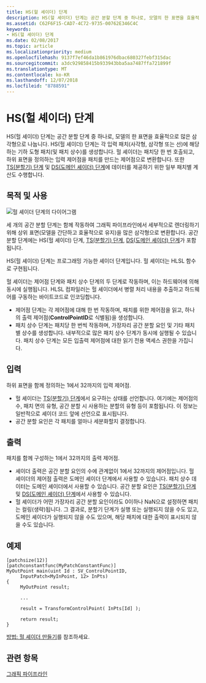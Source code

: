 ```yaml
---
title: HS(헐 셰이더) 단계
description: HS(헐 셰이더) 단계는 공간 분할 단계 중 하나로, 모델의 한 표면을 효율적으로 많은 삼각형으로 나눕니다.
ms.assetid: C62F6F15-CAD7-4C72-9735-00762E346C4C
keywords:
- HS(헐 셰이더) 단계
ms.date: 02/08/2017
ms.topic: article
ms.localizationpriority: medium
ms.openlocfilehash: 9137f7ef46da1b861976dbac680327febf315dac
ms.sourcegitcommit: a3dc929858415b933943bba5aa7487ffa721899f
ms.translationtype: MT
ms.contentlocale: ko-KR
ms.lasthandoff: 12/07/2018
ms.locfileid: "8788591"
---
```

# <a name="hull-shader-hs-stage"></a>HS(헐 셰이더) 단계


HS(헐 셰이더) 단계는 공간 분할 단계 중 하나로, 모델의 한 표면을 효율적으로 많은 삼각형으로 나눕니다. HS(헐 셰이더) 단계는 각 입력 패치(사각형, 삼각형 또는 선)에 해당하는 기하 도형 패치(및 패치 상수)를 생성합니다. 헐 셰이더는 패치당 한 번 호출되고, 하위 표면을 정의하는 입력 제어점을 패치를 만드는 제어점으로 변환합니다. 또한 [TS(분할기) 단계](tessellator-stage--ts-.md) 및 [DS(도메인 셰이더) 단계](domain-shader-stage--ds-.md)에 데이터를 제공하기 위한 일부 패치별 계산도 수행합니다.

## <a name="span-idpurposeandusesspanspan-idpurposeandusesspanspan-idpurposeandusesspanpurpose-and-uses"></a><span id="Purpose_and_uses"></span><span id="purpose_and_uses"></span><span id="PURPOSE_AND_USES"></span>목적 및 사용


![헐 셰이더 단계의 다이어그램](images/d3d11-hull-shader.png)

세 개의 공간 분할 단계는 함께 작동하여 그래픽 파이프라인에서 세부적으로 렌더링하기 위해 상위 표면(모델을 간단하고 효율적으로 유지)을 많은 삼각형으로 변환합니다. 공간 분할 단계에는 HS(헐 셰이더) 단계, [TS(분할기) 단계](tessellator-stage--ts-.md), [DS(도메인 셰이더) 단계](domain-shader-stage--ds-.md)가 포함됩니다.

HS(헐 셰이더) 단계는 프로그래밍 가능한 셰이더 단계입니다. 헐 셰이더는 HLSL 함수로 구현됩니다.

헐 셰이더는 제어점 단계와 패치 상수 단계의 두 단계로 작동하며, 이는 하드웨어에 의해 동시에 실행됩니다. HLSL 컴파일러는 헐 셰이더에서 병렬 처리 내용을 추출하고 하드웨어를 구동하는 바이트코드로 인코딩합니다.

-   제어점 단계는 각 제어점에 대해 한 번 작동하며, 패치를 위한 제어점을 읽고, 하나의 출력 제어점(**ControlPointID**로 식별됨)을 생성합니다.
-   패치 상수 단계는 패치당 한 번씩 작동하며, 가장자리 공간 분할 요인 및 기타 패치별 상수를 생성합니다. 내부적으로 많은 패치 상수 단계가 동시에 실행될 수 있습니다. 패치 상수 단계는 모든 입출력 제어점에 대한 읽기 전용 액세스 권한을 가집니다.

## <a name="span-idinputspanspan-idinputspanspan-idinputspaninput"></a><span id="Input"></span><span id="input"></span><span id="INPUT"></span>입력


하위 표면을 함께 정의하는 1에서 32까지의 입력 제어점.

-   헐 셰이더는 [TS(분할기) 단계](tessellator-stage--ts-.md)에서 요구하는 상태를 선언합니다. 여기에는 제어점의 수, 패치 면의 유형, 공간 분할 시 사용하는 분할의 유형 등이 포함됩니다. 이 정보는 일반적으로 셰이더 코드 앞에 선언으로 표시됩니다.
-   공간 분할 요인은 각 패치를 얼마나 세분화할지 결정합니다.

## <a name="span-idoutputspanspan-idoutputspanspan-idoutputspanoutput"></a><span id="Output"></span><span id="output"></span><span id="OUTPUT"></span>출력


패치를 함께 구성하는 1에서 32까지의 출력 제어점.

-   셰이더 출력은 공간 분할 요인의 수에 관계없이 1에서 32까지의 제어점입니다. 헐 셰이더의 제어점 출력은 도메인 셰이더 단계에서 사용할 수 있습니다. 패치 상수 데이터는 도메인 셰이더에서 사용할 수 있습니다. 공간 분할 요인은 [TS(분할기) 단계](tessellator-stage--ts-.md) 및 [DS(도메인 셰이더) 단계](domain-shader-stage--ds-.md)에서 사용할 수 있습니다.
-   헐 셰이더가 어떤 가장자리 공간 분할 요인이라도 0이하나 NaN으로 설정하면 패치는 컬링(생략)됩니다. 그 결과로, 분할기 단계가 실행 또는 실행되지 않을 수도 있고, 도메인 셰이더가 실행되지 않을 수도 있으며, 해당 패치에 대한 출력이 표시되지 않을 수도 있습니다.

## <a name="span-idexamplespanspan-idexamplespanspan-idexamplespanexample"></a><span id="Example"></span><span id="example"></span><span id="EXAMPLE"></span>예제


```
[patchsize(12)]
[patchconstantfunc(MyPatchConstantFunc)]
MyOutPoint main(uint Id : SV_ControlPointID,
     InputPatch<MyInPoint, 12> InPts)
{
     MyOutPoint result;
     
     ...
     
     result = TransformControlPoint( InPts[Id] );

     return result;
}
```

[방법: 헐 셰이더 만들기](https://msdn.microsoft.com/library/windows/desktop/ff476338)를 참조하세요.

## <a name="span-idrelated-topicsspanrelated-topics"></a><span id="related-topics"></span>관련 항목


[그래픽 파이프라인](graphics-pipeline.md)

 

 




